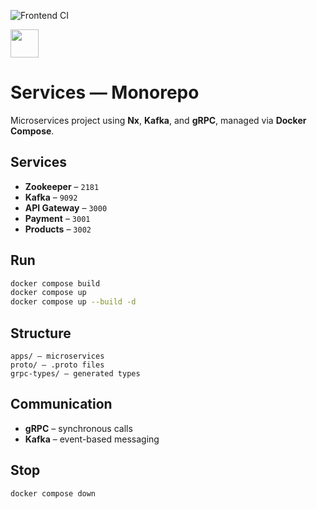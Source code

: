 ![Frontend CI](https://github.com/Swistek92/micro/actions/workflows/api-geteway.yml/badge.svg)

<a alt="Nx logo" href="https://nx.dev" target="_blank" rel="noreferrer"><img src="https://raw.githubusercontent.com/nrwl/nx/master/images/nx-logo.png" width="45"></a>

# Services — Monorepo

Microservices project using **Nx**, **Kafka**, and **gRPC**, managed via **Docker Compose**.

## Services

- **Zookeeper** – `2181`
- **Kafka** – `9092`
- **API Gateway** – `3000`
- **Payment** – `3001`
- **Products** – `3002`

## Run

```bash
docker compose build
docker compose up
docker compose up --build -d
```

## Structure

```
apps/ – microservices
proto/ – .proto files
grpc-types/ – generated types
```

## Communication

- **gRPC** – synchronous calls
- **Kafka** – event-based messaging

## Stop

```bash
docker compose down
```
